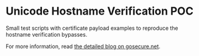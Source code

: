 # Unicode Hostname Verification POC

Small test scripts with certificate payload examples to reproduce the hostname verification bypasses.

For more information, read [the detailed blog on gosecure.net](https://www.gosecure.net/blog/2020/10/27/weakness-in-java-tls-host-verification/).
